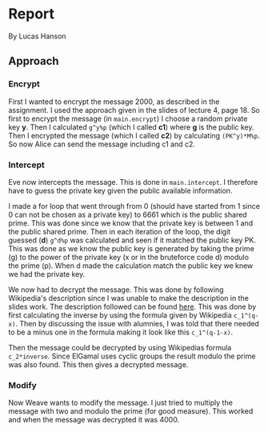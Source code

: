 # Report

By Lucas Hanson

## Approach

### Encrypt

First I wanted to encrypt the message 2000, as described in the assignment.
I used the approach given in the slides of lecture 4, page 18.
So first to encrypt the message (in `main.encrypt`) I choose a random private key **y**.
Then I calculated `g^y%p` (which I called **c1**) where **g** is the public key.
Then I encrypted the message (which I called **c2**) by calculating `(PK^y)*M%p`.
So now Alice can send the message including c1 and c2.

### Intercept

Eve now intercepts the message.
This is done in `main.intercept`.
I therefore have to guess the private key given the public available information.

I made a for loop that went through from 0 (should have started from 1 since 0 can not be chosen as a private key) to 6661 which is the public shared prime.
This was done since we know that the private key is between 1 and the public shared prime.
Then in each iteration of the loop, the digit guessed (**d**) `g^d%p` was calculated and seen if it matched the public key PK.
This was done as we know the public key is generated by taking the prime (g) to the power of the private key (x or in the bruteforce code d) modulo the prime (p).
When d made the calculation match the public key we knew we had the private key.

We now had to decrypt the message.
This was done by following Wikipedia's description since I was unable to make the description in the slides work.
The description followed can be found [here](https://en.wikipedia.org/wiki/ElGamal_encryption).
This was done by first calculating the inverse by using the formula given by Wikipedia `c_1^(q-x)`.
Then by discussing the issue with alumnies, I was told that there needed to be a minus one in the formula making it look like this `c_1^(q-1-x)`.

Then the message could be decrypted by using Wikipedias formula `c_2*inverse`.
Since ElGamal uses cyclic groups the result modulo the prime was also found.
This then gives a decrypted message.

### Modify

Now Weave wants to modify the message.
I just tried to multiply the message with two and modulo the prime (for good measure).
This worked and when the message was decrypted it was 4000.
